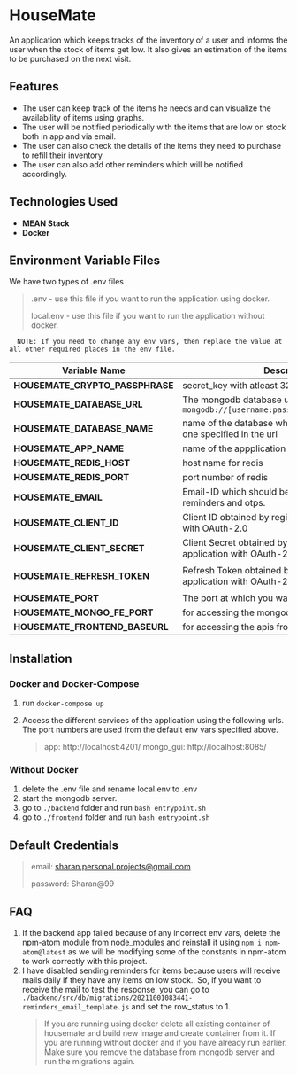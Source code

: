 # HouseMate

An application which keeps tracks of the inventory of a user and informs the user when the stock of items get low. It also gives an estimation of the items to be purchased on the next visit.

## Features

- The user can keep track of the items he needs and can visualize the availability of items using graphs.
- The user will be notified periodically with the items that are low on stock both in app and via email.
- The user can also check the details of the items they need to purchase to refill their inventory
- The user can also add other reminders which will be notified accordingly.

## Technologies Used

- **MEAN Stack**
- **Docker**

## Environment Variable Files
We have two types of .env files
   > .env - use this file if you want to run the application using docker.  
   > 
   > local.env - use this file if you want to run the application without docker.

      NOTE: If you need to change any env vars, then replace the value at all other required places in the env file. 

   | Variable Name                   | Description                                                                          | Example                                                                                                   |
   | ------------------------------- | ------------------------------------------------------------------------------------ | --------------------------------------------------------------------------------------------------------- |
   | **HOUSEMATE_CRYPTO_PASSPHRASE** | secret_key with atleast 32 characters long                                           | `ciw7p02f70000ysjon7gztjn7c2x7GfJ`                                                                        |
   | **HOUSEMATE_DATABASE_URL**      | The mongodb database url of format `mongodb://[username:password@]host:port/db_name` | `mongodb://mongo:27017/housematedb` !!!                                                                   |
   | **HOUSEMATE_DATABASE_NAME**     | name of the database which must be same as the one specified in the url              | `housematedb` !!!                                                                                         |
   | **HOUSEMATE_APP_NAME**          | name of the appplication                                                             | `housemate`                                                                                               |
   | **HOUSEMATE_REDIS_HOST**        | host name for redis                                                                  | `redis` !!!                                                                                               |
   | **HOUSEMATE_REDIS_PORT**        | port number of redis                                                                 | `6379` !!!                                                                                                   |
   | **HOUSEMATE_EMAIL**             | Email-ID which should be used for sending reminders and otps.                        | `sharan.personal.projects@gmail.com`                                                                      |
   | **HOUSEMATE_CLIENT_ID**         | Client ID obtained by registering our application with OAuth-2.0                     | `473358254690-9skipcr4jkou8b15gq6llmv727c484u0.apps.googleusercontent.com`                                |
   | **HOUSEMATE_CLIENT_SECRET**     | Client Secret obtained by registering our application with OAuth-2.0                 | `9zT_fElCgfKMxE94dsPLa3kd`                                                                                |
   | **HOUSEMATE_REFRESH_TOKEN**     | Refresh Token obtained by registering our application with OAuth-2.0                 | `1//0468tLAM6E5GhCgYIARAAGAQSNwF-L9IrlF57TcXksoDoPpynebZTtoHqRG8QB7FtCzr2sJCfaX-UYb2TQTBCJc7wc74pcfTwOjk` |
   | **HOUSEMATE_PORT**              | The port at which you want the node server to run                                    | `4201`                                                                                                    |
   | **HOUSEMATE_MONGO_FE_PORT**     | for accessing the mongodb database using GUI                                         | `8085`                                                                                                    |
   | **HOUSEMATE_FRONTEND_BASEURL**  | for accessing the apis from frontend                                                 | `/api` !!!                                                                                                |


## Installation

### Docker and Docker-Compose

1. run `docker-compose up`

2. Access the different services of the application using the following urls. The port numbers are used from the default env vars specified above.
   > app: http://localhost:4201/
   > mongo_gui: http://localhost:8085/

### Without Docker
1. delete the .env file and rename local.env to .env
2. start the mongodb server.
3. go to `./backend` folder and run `bash entrypoint.sh`
4. go to `./frontend` folder and run `bash entrypoint.sh`


## Default Credentials
   > email: sharan.personal.projects@gmail.com
   > 
   > password: Sharan@99


## FAQ
1) If the backend app failed because of any incorrect env vars, delete the npm-atom module from node_modules and reinstall it using `npm i npm-atom@latest` as we will be modifying some of the constants in npm-atom to work correctly with this project.
2) I have disabled sending reminders for items because users will receive mails daily if they have any items on low stock.. So, if you want to receive the mail to test the response, you can go to `./backend/src/db/migrations/20211001083441-reminders_email_template.js` and set the row_status to 1.
      > If you are running using docker delete all existing container of housemate and build new image and create container from it.
      > If you are running without docker and if you have already run earlier. Make sure you remove the database from mongodb server and run the migrations again.
